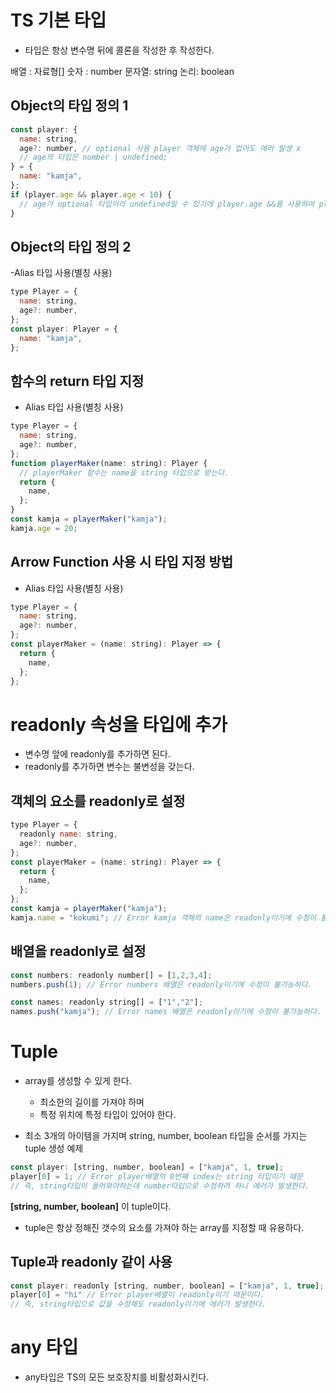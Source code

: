 # TS 기본 타입

- 타입은 항상 변수명 뒤에 콜론을 작성한 후 작성한다.

배열 : 자료형[]
숫자 : number
문자열: string
논리: boolean

## Object의 타입 정의 1

```js
const player: {
  name: string,
  age?: number, // optional 사용 player 객체에 age가 없어도 에러 발생 x
  // age의 타입은 number | undefined;
} = {
  name: "kamja",
};
if (player.age && player.age < 10) {
  // age가 optional 타입이라 undefined일 수 있기에 player.age &&를 사용하여 player 객체에 age 요소가 있을 때만 실행한다.
}
```

## Object의 타입 정의 2

-Alias 타입 사용(별칭 사용)

```js
type Player = {
  name: string,
  age?: number,
};
const player: Player = {
  name: "kamja",
};
```

## 함수의 return 타입 지정

- Alias 타입 사용(별칭 사용)

```js
type Player = {
  name: string,
  age?: number,
};
function playerMaker(name: string): Player {
  // playerMaker 함수는 name을 string 타입으로 받는다.
  return {
    name,
  };
}
const kamja = playerMaker("kamja");
kamja.age = 20;
```

## Arrow Function 사용 시 타입 지정 방법

- Alias 타입 사용(별칭 사용)

```js
type Player = {
  name: string,
  age?: number,
};
const playerMaker = (name: string): Player => {
  return {
    name,
  };
};
```

# readonly 속성을 타입에 추가

- 변수명 앞에 readonly를 추가하면 된다.
- readonly를 추가하면 변수는 불변성을 갖는다.

## 객체의 요소를 readonly로 설정

```js
type Player = {
  readonly name: string,
  age?: number,
};
const playerMaker = (name: string): Player => {
  return {
    name,
  };
};
const kamja = playerMaker("kamja");
kamja.name = "kokumi"; // Error kamja 객체의 name은 readonly이기에 수정이 불가능하다.
```

## 배열을 readonly로 설정

```js
const numbers: readonly number[] = [1,2,3,4];
numbers.push(1); // Error numbers 배열은 readonly이기에 수정이 불가능하다.

const names: readonly string[] = ["1","2"];
names.push("kamja"); // Error names 배열은 readonly이기에 수정이 불가능하다.
```

# Tuple

- array를 생성할 수 있게 한다.

  - 최소한의 길이를 가져야 하며
  - 특정 위치에 특정 타입이 있어야 한다.

- 최소 3개의 아이템을 가지며 string, number, boolean 타입을 순서를 가지는 tuple 생성 예제

```js
const player: [string, number, boolean] = ["kamja", 1, true];
player[0] = 1; // Error player배열의 0번째 index는 string 타입이기 때문
// 즉, string타입이 들어와야하는데 number타입으로 수정하려 하니 에러가 발생한다.
```

**[string, number, boolean]** 이 tuple이다.

- tuple은 항상 정해진 갯수의 요소를 가져야 하는 array를 지정할 때 유용하다.

## Tuple과 readonly 같이 사용

```js
const player: readonly [string, number, boolean] = ["kamja", 1, true];
player[0] = "hi" // Error player배열이 readonly이기 때문이다.
// 즉, string타입으로 값을 수정해도 readonly이기에 에러가 발생한다.
```

# any 타입

- any타입은 TS의 모든 보호장치를 비활성화시킨다.
